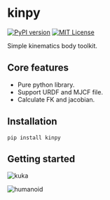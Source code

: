 # kinpy

[![PyPI version](https://badge.fury.io/py/kinpy.svg)](https://badge.fury.io/py/kinpy)
[![MIT License](http://img.shields.io/badge/license-MIT-blue.svg?style=flat)](LICENSE)

Simple kinematics body toolkit.

## Core features

* Pure python library.
* Support URDF and MJCF file.
* Calculate FK and jacobian.

## Installation

```
pip install kinpy
```

## Getting started

![kuka](https://raw.githubusercontent.com/neka-nat/kinpy/master/assets/kuka.png)

![humanoid](https://raw.githubusercontent.com/neka-nat/kinpy/master/assets/humanoid.png)